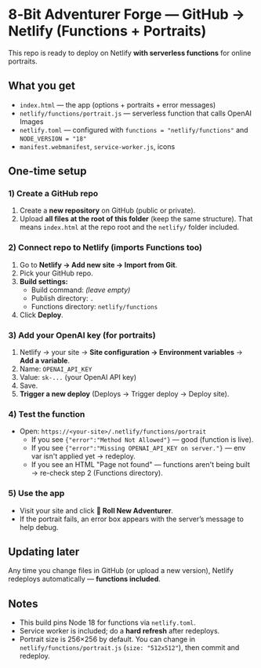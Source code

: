 # 8‑Bit Adventurer Forge — GitHub → Netlify (Functions + Portraits)

This repo is ready to deploy on Netlify **with serverless functions** for online portraits.

## What you get
- `index.html` — the app (options + portraits + error messages)
- `netlify/functions/portrait.js` — serverless function that calls OpenAI Images
- `netlify.toml` — configured with `functions = "netlify/functions"` and `NODE_VERSION = "18"`
- `manifest.webmanifest`, `service-worker.js`, icons

## One-time setup

### 1) Create a GitHub repo
1. Create a **new repository** on GitHub (public or private).
2. Upload **all files at the root of this folder** (keep the same structure). That means `index.html` at the repo root and the `netlify/` folder included.

### 2) Connect repo to Netlify (imports Functions too)
1. Go to **Netlify → Add new site → Import from Git**.
2. Pick your GitHub repo.
3. **Build settings:**
   - Build command: *(leave empty)*
   - Publish directory: `.`
   - Functions directory: `netlify/functions`
4. Click **Deploy**.

### 3) Add your OpenAI key (for portraits)
1. Netlify → your site → **Site configuration → Environment variables** → **Add a variable**.
2. Name: `OPENAI_API_KEY`
3. Value: `sk-...` (your OpenAI API key)
4. Save.
5. **Trigger a new deploy** (Deploys → Trigger deploy → Deploy site).

### 4) Test the function
- Open: `https://<your-site>/.netlify/functions/portrait`
  - If you see `{"error":"Method Not Allowed"}` — good (function is live).
  - If you see `{"error":"Missing OPENAI_API_KEY on server."}` — env var isn't applied yet → redeploy.
  - If you see an HTML "Page not found" — functions aren't being built → re-check step 2 (Functions directory).

### 5) Use the app
- Visit your site and click **🎲 Roll New Adventurer**.
- If the portrait fails, an error box appears with the server’s message to help debug.

## Updating later
Any time you change files in GitHub (or upload a new version), Netlify redeploys automatically — **functions included**.

## Notes
- This build pins Node 18 for functions via `netlify.toml`.
- Service worker is included; do a **hard refresh** after redeploys.
- Portrait size is 256×256 by default. You can change in `netlify/functions/portrait.js` (`size: "512x512"`), then commit and redeploy.
